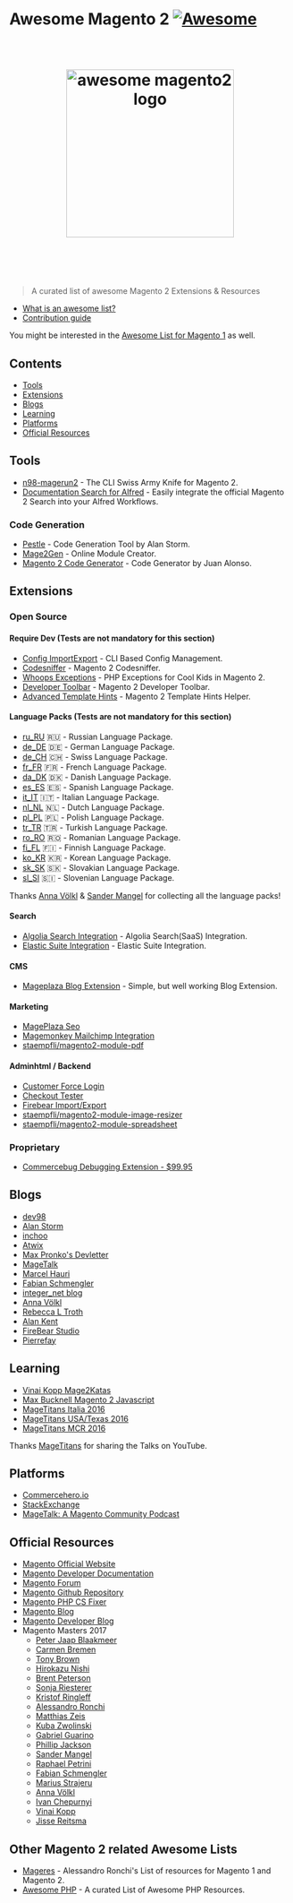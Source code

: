 # Awesome Magento 2 [![Awesome](https://cdn.rawgit.com/sindresorhus/awesome/d7305f38d29fed78fa85652e3a63e154dd8e8829/media/badge.svg)](https://github.com/sindresorhus/awesome)

<h1 align="center">
	<br>
	<img width="300" src="https://github.com/DavidLambauer/awesome-magento2/blob/master/media/awesome-magento-logo.png" alt="awesome magento2 logo">
	<br>
	<br>
	<br>
</h1>

> A curated list of awesome Magento 2 Extensions & Resources

- [What is an awesome list?](https://github.com/sindresorhus/awesome/blob/master/awesome.md)
- [Contribution guide](contributing.md)


You might be interested in the [Awesome List for Magento 1](https://github.com/DavidLambauer/awesome-magento) as well.


## Contents

- [Tools](#tools)
- [Extensions](#extensions)
- [Blogs](#blogs)
- [Learning](#learning)
- [Platforms](#platforms)
- [Official Resources](#official)

## Tools

- [n98-magerun2](http://magerun.net/) - The CLI Swiss Army Knife for Magento 2.
- [Documentation Search for Alfred](https://github.com/DavidLambauer/Alfred-Workflow-Magento-2-DevDocs-Search) - Easily integrate the official Magento 2 Search into your Alfred Workflows.

### Code Generation

- [Pestle](https://github.com/astorm/pestle) - Code Generation Tool by Alan Storm.
- [Mage2Gen](https://mage2gen.com/) - Online Module Creator.
- [Magento 2 Code Generator](https://github.com/staempfli/magento2-code-generator) - Code Generator by Juan Alonso.

## Extensions

### Open Source

#### Require Dev (Tests are not mandatory for this section)
- [Config ImportExport](https://github.com/semaio/Magento2-ConfigImportExport) - CLI Based Config Management.
- [Codesniffer](https://github.com/magento-ecg/coding-standard) - Magento 2 Codesniffer.
- [Whoops Exceptions](https://github.com/yireo/Yireo_Whoops) - PHP Exceptions for Cool Kids in Magento 2.
- [Developer Toolbar](https://github.com/mgtcommerce/Mgt_Developertoolbar) - Magento 2 Developer Toolbar.
- [Advanced Template Hints](https://github.com/ho-nl/magento2-Ho_Templatehints) - Magento 2 Template Hints Helper.

#### Language Packs (Tests are not mandatory for this section)

- [ru_RU](https://packagist.org/packages/etws/magento-language-ru_ru) :ru: - Russian Language Package.
- [de_DE](https://github.com/splendidinternet/Magento2_German_LocalePack_de_DE) :de: - German Language Package.
- [de_CH](https://github.com/staempfli/magento2-language-de-ch) 🇨🇭 - Swiss Language Package.
- [fr_FR](https://github.com/Imaginaerum/magento2-language-fr-fr) :fr: - French Language Package.
- [da_DK](https://magentodanmark.dk/) 🇩🇰 - Danish Language Package.
- [es_ES](https://github.com/eusonlito/magento2-language-es_es) :es: - Spanish Language Package.
- [it_IT](https://github.com/antoniocarboni/magento2-traduzione-italiana) :it: - Italian Language Package.
- [nl_NL](https://bitbucket.org/creaminternet/language-nl_nl.git) 🇳🇱 - Dutch Language Package.
- [pl_PL](https://github.com/SnowdogApps/magento2-pl_pl) 🇵🇱 - Polish Language Package.
- [tr_TR](https://github.com/hidonet/magento2-language-tr_tr) :tr: - Turkish Language Package.
- [ro_RO](https://github.com/EaDesgin/magento2-romanian-language-pack) 🇷🇴 - Romanian Language Package.
- [fi_FL](https://github.com/mageplaza/magento-2-finnish-language-pack) 🇫🇮 - Finnish Language Package.
- [ko_KR](https://github.com/mageplaza/magento-2-korean-language-pack) 🇰🇷 - Korean Language Package.
- [sk_SK](https://github.com/mageplaza/magento-2-slovak-language-pack) 🇸🇰 - Slovakian Language Package.
- [sl_SI](https://github.com/symfony-si/magento2-sl_si) 🇸🇮 - Slovenian Language Package.

Thanks [Anna Völkl](https://github.com/avoelkl) & [Sander Mangel](https://github.com/sandermangel) for collecting all the language packs!

#### Search

- [Algolia Search Integration](https://github.com/algolia/algoliasearch-magento-2) - Algolia Search(SaaS) Integration.
- [Elastic Suite Integration](https://github.com/Smile-SA/elasticsuite/) - Elastic Suite Integration.

#### CMS

- [Mageplaza Blog Extension](https://github.com/mageplaza/magento-2-blog-extension) - Simple, but well working Blog Extension.

#### Marketing

- [MagePlaza Seo](https://github.com/mageplaza/magento-2-seo-extension)
- [Magemonkey Mailchimp Integration](https://github.com/ebizmarts/magento2-magemonkey)
- [staempfli/magento2-module-pdf](https://github.com/staempfli/magento2-module-pdf)

#### Adminhtml / Backend

- [Customer Force Login](https://github.com/bitExpert/magento2-force-login)
- [Checkout Tester](https://github.com/yireo/Yireo_CheckoutTester2)
- [Firebear Import/Export](https://github.com/firebearstudio/importexport)
- [staempfli/magento2-module-image-resizer](https://github.com/staempfli/magento2-module-image-resizer)
- [staempfli/magento2-module-spreadsheet](https://github.com/staempfli/magento2-module-spreadsheet)


### Proprietary

- [Commercebug Debugging Extension - $99.95](http://store.pulsestorm.net/products/commerce-bug-3)

## Blogs

- [dev98](https://dev98.de/)
- [Alan Storm](http://alanstorm.com/category/magento-2/)
- [inchoo](http://inchoo.net/category/magento-2/)
- [Atwix](https://www.atwix.com/blog/)
- [Max Pronko's Devletter](https://maxpronko.us13.list-manage.com/subscribe/post?u=1522a03b7b9e6dea003fad97a&id=dc6b454824)
- [MageTalk](http://magetalk.com/)
- [Marcel Hauri](https://blog.hauri.me/)
- [Fabian Schmengler](https://www.schmengler-se.de/)
- [integer_net blog](https://www.integer-net.com/blog/)
- [Anna Völkl](http://anna.voelkl.at/)
- [Rebecca L Troth](http://rebeccatroth.co.uk/)
- [Alan Kent](https://alankent.me/)
- [FireBear Studio](https://firebearstudio.com/blog)
- [Pierrefay](https://www.pierrefay.com/en/tag/magento2.html)

## Learning
- [Vinai Kopp Mage2Katas](https://www.youtube.com/channel/UCRFDWo7jTlrpEsJxzc7WyPw)
- [Max Bucknell Magento 2 Javascript](https://www.youtube.com/watch?v=tHxebA-jOSo)
- [MageTitans Italia 2016](https://www.youtube.com/playlist?list=PLwB4Uz_0hoVP3Fm_c4HfNPK5JdRD6DIDl)
- [MageTitans USA/Texas 2016](https://www.youtube.com/playlist?list=PLwB4Uz_0hoVOLU7LPRNL4lAmJeAv7HQ-b)
- [MageTitans MCR 2016](https://www.youtube.com/playlist?list=PLwB4Uz_0hoVMOnBRS49ICbNWOU5jhNNWC)


Thanks [MageTitans](http://www.magetitans.co.uk/) for sharing the Talks on YouTube.


## Platforms

- [Commercehero.io](https://commercehero.io/)
- [StackExchange](http://magento.stackexchange.com/)
- [MageTalk: A Magento Community Podcast](http://magetalk.com/)

## Official Resources

- [Magento Official Website](https://www.magento.com)
- [Magento Developer Documentation](http://devdocs.magento.com/)
- [Magento Forum](https://community.magento.com/)
- [Magento Github Repository](https://github.com/magento/magento2)
- [Magento PHP CS Fixer](https://github.com/magento/marketplace-eqp)
- [Magento Blog](https://blog.magento.com)
- [Magento Developer Blog](https://community.magento.com/t5/Magento-DevBlog/bg-p/devblog?nobounce=)
- Magento Masters 2017
  - [Peter Jaap Blaakmeer](https://commercehero.io/peterjaap)
  - [Carmen Bremen](https://commercehero.io/neoshops)
  - [Tony Brown](https://commercehero.io/tonegolf71)
  - [Hirokazu Nishi]()
  - [Brent Peterson](https://commercehero.io/brentwpeterson)
  - [Sonja Riesterer](https://commercehero.io/sonja)
  - [Kristof Ringleff](https://commercehero.io/fooman)
  - [Alessandro Ronchi](https://commercehero.io/aleron75)
  - [Matthias Zeis](https://commercehero.io/mzeis)
  - [Kuba Zwolinski](https://commercehero.io/kuba)
  - [Gabriel Guarino](https://commercehero.io/guarinomagento)
  - [Phillip Jackson](https://commercehero.io/philwinkle)
  - [Sander Mangel](https://commercehero.io/sander)
  - [Raphael Petrini](https://commercehero.io/raphaelpetrini)
  - [Fabian Schmengler](https://commercehero.io/schmengler)
  - [Marius Strajeru](https://commercehero.io/MariusStrajeru)
  - [Anna Völkl](https://commercehero.io/annavoelkl)
  - [Ivan Chepurnyi](https://commercehero.io/ivan)
  - [Vinai Kopp](https://commercehero.io/vinai)
  - [Jisse Reitsma](https://commercehero.io/jissereitsma)

## Other Magento 2 related Awesome Lists

- [Mageres](https://github.com/aleron75/mageres) - Alessandro Ronchi's List of resources for Magento 1 and Magento 2.
- [Awesome PHP](https://github.com/ziadoz/awesome-php) - A curated List of Awesome PHP Resources.
